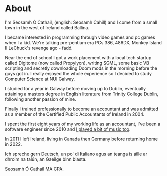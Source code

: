 # About

I'm Seosamh Ó Cathail, (english: Seosamh Cahill) and I come from a small town in the west of Ireland called Ballina.

I became interested in programming through video games and pc games when I a kid. We're talking pre-pentium era PCs 386, 486DX, Monkey Island II LeChuck's revenge ago - fadó.

Near the end of school I got a work placement with a local tech startup called Digitome (now called Propylyon), writing SGML, some basic VB scripting and secretly downloading Doom mods in the morning before the guys got in. I really enjoyed the whole experience so I decided to study Computer Science at NUI Galway.

I studied for a year in Galway before moving up to Dublin, eventually attaining a masters degree in English literature from Trinity College Dublin, following another passion of mine.

Finally I trained professionally to become an accountant and was admitted as a member of the Certified Public Accountants of Ireland in 2004.

I spent the first eight years of my working life as an accountant, I've been a software engineer since 2010 and [I played a bit of music too](https://www.creteboom.com).

In 2011 I left Ireland, living in Canada then Germany before returning home in 2022.

Ich spreche gern Deutsch, un po' di Italiano agus an teanga is áille ar dhroim na talún, an Gaeilge binn blasta.

Seosamh Ó Cathail MA CPA.

